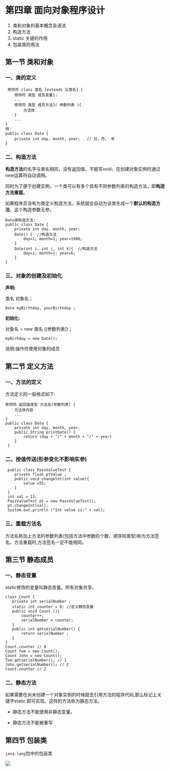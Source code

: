 # 第四章 面向对象程序设计

1. 类和对象的基本概念及语法
2. 构造方法
3. static 关键的作用
4. 包装类的用法

## 第一节 类和对象

### 一、类的定义

```
 修饰符 class 类名 [extends 父类名] {
 	修饰符 类型 成员变量1；
	...
 	修饰符 类型 成员方法1( 参数列表 ){
		方法体
	}
	...
}
例： 
public class Data {
	private int day, month, year;   // 日，月， 年
}
```

###  二、构造方法

**构造方法**的名字与类名相同，没有返回值，不能写void，在创建对象实例时通过new运算符自动调用。

同时为了便于创建实例，一个类可以有多个具有不同参数列表的构造方法，即**构造方法重载**。

如果程序员没有为类定义构造方法，系统就会自动为该类生成一个**默认的构造方法**，这个构造参数无参。

```
Date类构造方法:
public class Date {
	private int day, month, year;
	Date() {  //构造方法
		day=1; month=1; year=1998;
	}
	Date(int i, int j, int k){  //构造方法
		day=i; month=j; year=k;
	}
}
```

###  三、对象的创建及初始化

**声明:**

类名 对象名；

`Date myBirthday, yourBirthday ;`

**初始化:**

对象名 = new 类名 ([参数列表])；

`myBirhday = new Date();`

说明:操作符使用对象的成员

## 第二节 定义方法

###  一、方法的定义

方法定义的一般格式如下:

```
修饰符 返回值类型 方法名(参数列表) {
	方法体内容
	...
}
public class Date {
	private int day, month, year;
	public String printDate() {  
		return (day + "/" + month + "/" + year)
    }
 }
```

###  二、按值传送(形参变化不影响实参)

```
 public class PassValueTest {
 	private float ptValue ;
 	public void changelnt(int value){
 		value =55;
 	}
 }
 int val = 11;
 PassValueTest pt = new PassValueTest();
 pt.changeInt(val);
 System.out.println ("Int value is:" + val);
```

###  三、重载方法名

方法名称加上方法的参数列表(包括方法中参数的个数、顺序和类型)称为方法签名。方法重载时,方法签名一定不能相同。

## 第三节 静态成员

###  一、静态变量

static修饰的变量叫静态变量。所有对象共享。

 ```
class Count {
	private int serialNumber ;
 	static int counter = 0; //定义静态变量
 	public void Count (){
 		counter++;
		serialNumber = counter;
	}
 	public int getserialNumber() {
		return serialNumber ;
 	}
 }
 Count.counter // 0
 Count Tom = new Count();
 Count John = new Count();
 Tom.getserialNumber(); // 1
 John.getserialNumber(); // 2
 Count.counter // 2
 ```

###  二、静态方法

如果需要在尚未创建一个对象实例的时候就去引用方法的程序代码,那么标记上关键字static 即可实现。这样的方法称为静态方法。

- 静态方法不能使用非静态变量。

- 静态方法不能被重写

## 第四节 包装类

`java.lang`包中的包装类

![](F:\自考\Java语言程序设计（一）\img\2020-06-09_163324.jpg)

